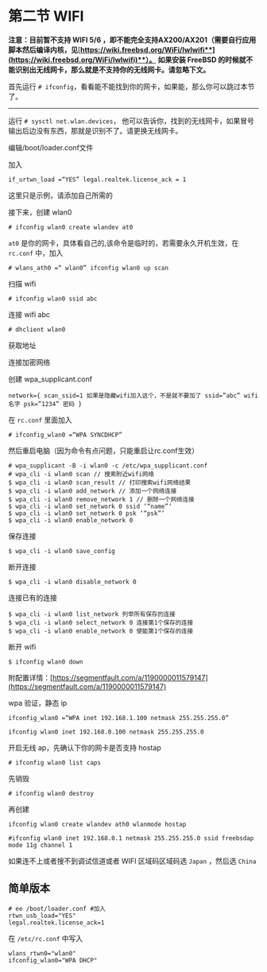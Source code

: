 # 第二节 WIFI

**注意：目前暂不支持 WIFI 5/6 ，即不能完全支持AX200/AX201（需要自行应用脚本然后编译内核，见**[**https://wiki.freebsd.org/WiFi/Iwlwifi**](https://wiki.freebsd.org/WiFi/Iwlwifi)**）。**
**如果安装 FreeBSD 的时候就不能识别出无线网卡，那么就是不支持你的无线网卡。请忽略下文。**

首先运行 `# ifconfig`，看看能不能找到你的网卡，如果能，那么你可以跳过本节了。

---

运行 `# sysctl net.wlan.devices`，
他可以告诉你，找到的无线网卡，如果冒号输出后边没有东西，那就是识别不了。请更换无线网卡。

编辑/boot/loader.conf文件

加入

```
if_urtwn_load =“YES” legal.realtek.license_ack = 1
```

这里只是示例，请添加自己所需的

接下来，创建 wlan0

```
# ifconfig wlan0 create wlandev at0
```

`at0` 是你的网卡，具体看自己的,该命令是临时的，若需要永久开机生效，在 `rc.conf` 中，加入

```
# wlans_ath0 =“ wlan0” ifconfig wlan0 up scan
```

扫描 wifi

```
# ifconfig wlan0 ssid abc
```

连接 wifi abc

```
# dhclient wlan0
```

获取地址

连接加密网络

创建 wpa_supplicant.conf

```
network={ scan_ssid=1 如果是隐藏wifi加入这个，不是就不要加了 ssid=”abc” wifi名字 psk=”1234” 密码 }
```

在 `rc.conf` 里面加入

```
# ifconfig_wlan0 =“WPA SYNCDHCP”
```

然后重启电脑（因为命令有点问题，只能重启让rc.conf生效）

```
# wpa_supplicant -B -i wlan0 -c /etc/wpa_supplicant.conf
# wpa_cli -i wlan0 scan // 搜索附近wifi网络
$ wpa_cli -i wlan0 scan_result // 打印搜索wifi网络结果
$ wpa_cli -i wlan0 add_network // 添加一个网络连接
$ wpa_cli -i wlan0 remove_network 1 // 删除一个网络连接
$ wpa_cli -i wlan0 set_network 0 ssid ‘“name”‘
$ wpa_cli -i wlan0 set_network 0 psk ‘“psk”‘
$ wpa_cli -i wlan0 enable_network 0
```

保存连接

```
$ wpa_cli -i wlan0 save_config
```

断开连接

```
$ wpa_cli -i wlan0 disable_network 0
```

连接已有的连接

```
$ wpa_cli -i wlan0 list_network 列举所有保存的连接
$ wpa_cli -i wlan0 select_network 0 连接第1个保存的连接
$ wpa_cli -i wlan0 enable_network 0 使能第1个保存的连接
```

断开 wifi

```
$ ifconfig wlan0 down
```

附配置详情：[https://segmentfault.com/a/1190000011579147](https://segmentfault.com/a/1190000011579147)

wpa 验证，静态 ip

```
ifconfig_wlan0 =“WPA inet 192.168.1.100 netmask 255.255.255.0”

ifconfig wlan0 inet 192.168.0.100 netmask 255.255.255.0
```

开启无线 ap，先确认下你的网卡是否支持 hostap

```
# ifconfig wlan0 list caps
```

先销毁

```
# ifconfig wlan0 destroy
```

再创建

```
ifconfig wlan0 create wlandev ath0 wlanmode hostap

#ifconfig wlan0 inet 192.168.0.1 netmask 255.255.255.0 ssid freebsdap mode 11g channel 1
```

如果连不上或者搜不到调试信道或者 WIFI 区域码区域码选 `Japan` ，然后选 `China`

## 简单版本

```
# ee /boot/loader.conf #加入
rtwn_usb_load="YES"
legal.realtek.license_ack=1
```

在 `/etc/rc.conf` 中写入

```
wlans_rtwn0="wlan0"
ifconfig_wlan0="WPA DHCP"
```
